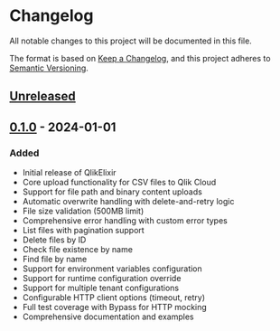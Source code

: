 # Changelog

All notable changes to this project will be documented in this file.

The format is based on [Keep a Changelog](https://keepachangelog.com/en/1.0.0/),
and this project adheres to [Semantic Versioning](https://semver.org/spec/v2.0.0.html).

## [Unreleased]

## [0.1.0] - 2024-01-01

### Added
- Initial release of QlikElixir
- Core upload functionality for CSV files to Qlik Cloud
- Support for file path and binary content uploads
- Automatic overwrite handling with delete-and-retry logic
- File size validation (500MB limit)
- Comprehensive error handling with custom error types
- List files with pagination support
- Delete files by ID
- Check file existence by name
- Find file by name
- Support for environment variables configuration
- Support for runtime configuration override
- Support for multiple tenant configurations
- Configurable HTTP client options (timeout, retry)
- Full test coverage with Bypass for HTTP mocking
- Comprehensive documentation and examples

[Unreleased]: https://github.com/yourusername/qlik_elixir/compare/v0.1.0...HEAD
[0.1.0]: https://github.com/yourusername/qlik_elixir/releases/tag/v0.1.0